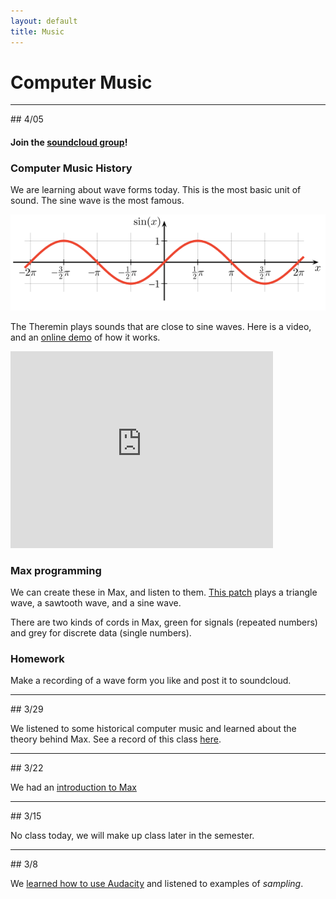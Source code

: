 ```yaml
---
layout: default
title: Music
---
```


# Computer Music

<hr>
## 4/05

#### Join the [soundcloud group](https://soundcloud.com/groups/ggu-computer-music)!

### Computer Music History

We are learning about wave forms today.
This is the most basic unit of sound.
The sine wave is the most famous.

![sine](sine-plot.gif)

The Theremin plays sounds that are close to sine waves.
Here is a video, and an [online demo](http://www.google.com/doodles/clara-rockmores-105th-birthday) of how it works.

<iframe width="420" height="315" src="https://www.youtube.com/embed/pSzTPGlNa5U" frameborder="0" allowfullscreen></iframe>

### Max programming

We can create these in Max, and listen to them.
[This patch](/ggu/music/samples/waveDemo.maxpat) plays a triangle wave, a sawtooth wave, and a sine wave.

There are two kinds of cords in Max, green for signals (repeated numbers) and grey for discrete data (single numbers).

### Homework

Make a recording of a wave form you like and post it to soundcloud.

<hr>
## 3/29

We listened to some historical computer music and learned about the theory behind Max.
See a record of this class [here](/ggu/music/3_29).

<hr>
## 3/22

We had an [introduction to Max](/ggu/music/intro_to_max)

<hr>
## 3/15

No class today, we will make up class later in the semester.

<hr>
## 3/8

We [learned how to use Audacity](ggu/music/intro_to_aud) and listened to examples of *sampling*.
